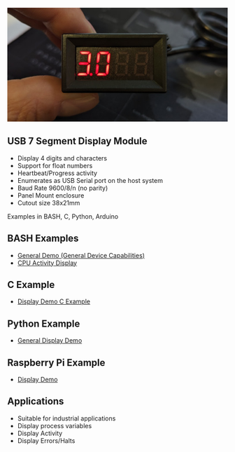 ![alt text](https://github.com/Irdroid/usb-7-segment-display/blob/main/hardware/pictures/usb-7-segment-display-hi-res-small-web.jpg?raw=true)

USB 7 Segment Display Module
----------------------------

- Display 4 digits and characters
- Support for float numbers
- Heartbeat/Progress activity
- Enumerates as USB Serial port on the host system
- Baud Rate 9600/8/n (no parity)
- Panel Mount enclosure
- Cutout size 38x21mm

Examples in BASH, C, Python, Arduino

BASH Examples
-------------
- [General Demo (General Device Capabilities)](https://github.com/Irdroid/usb-7-segment-display/blob/main/examples/bash/display_demo.sh)
- [CPU Activity Display](https://github.com/Irdroid/usb-7-segment-display/blob/main/examples/bash/cpu_usage.sh)

C Example
---------
- [Display Demo C Example](https://github.com/Irdroid/usb-7-segment-display/tree/main/examples/c_example)

Python Example
--------------
- [General Display Demo](https://github.com/Irdroid/usb-7-segment-display/blob/main/examples/python/display.py)

Raspberry Pi Example
--------------------
- [Display Demo](https://github.com/Irdroid/usb-7-segment-display/tree/main/examples/c_example)

Applications
------------
- Suitable for industrial applications
- Display process variables
- Display Activity
- Display Errors/Halts
